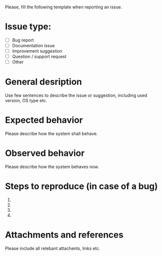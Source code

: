 Please, fill the following template when reporting an issue.

# Issue type:
 - [ ] Bug report
 - [ ] Documentation issue
 - [ ] Improvement suggestion
 - [ ] Question / support request
 - [ ] Other

# General desription
Use few sentences to describe the issue or suggestion, including used version, OS type etc.


# Expected behavior
Please describe how the system shall behave.

# Observed behavior
Please describe how the system behaves now.

# Steps to reproduce (in case of a bug) 
1.
2.
3.
4.


# Attachments and references
Please include all relebant attachents, links etc.
